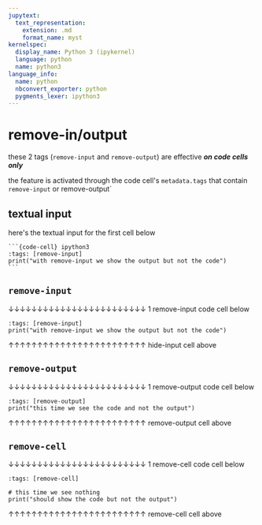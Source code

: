 ```yaml
---
jupytext:
  text_representation:
    extension: .md
    format_name: myst
kernelspec:
  display_name: Python 3 (ipykernel)
  language: python
  name: python3
language_info:
  name: python
  nbconvert_exporter: python
  pygments_lexer: ipython3
---
```


# remove-in/output

these 2 tags (`remove-input` and `remove-output`) are effective ***on code cells only***

the feature is activated through the code cell's `metadata.tags` that contain `remove-input` or remove-output`

## textual input

here's the textual input for the first cell below

````text
```{code-cell} ipython3
:tags: [remove-input]
print("with remove-input we show the output but not the code")
```
````

## `remove-input`

↓↓↓↓↓↓↓↓↓↓↓↓↓↓↓↓↓↓↓↓↓↓↓↓ 1 remove-input code cell below

```{code-cell} ipython3
:tags: [remove-input]
print("with remove-input we show the output but not the code")
```

↑↑↑↑↑↑↑↑↑↑↑↑↑↑↑↑↑↑↑↑↑↑↑↑ hide-input cell above

## `remove-output`

↓↓↓↓↓↓↓↓↓↓↓↓↓↓↓↓↓↓↓↓↓↓↓↓ 1 remove-output code cell below

```{code-cell} ipython3
:tags: [remove-output]
print("this time we see the code and not the output")
```

↑↑↑↑↑↑↑↑↑↑↑↑↑↑↑↑↑↑↑↑↑↑↑↑ remove-output cell above

## `remove-cell`

↓↓↓↓↓↓↓↓↓↓↓↓↓↓↓↓↓↓↓↓↓↓↓↓ 1 remove-cell code cell below

```{code-cell} ipython3
:tags: [remove-cell]

# this time we see nothing
print("should show the code but not the output")
```

↑↑↑↑↑↑↑↑↑↑↑↑↑↑↑↑↑↑↑↑↑↑↑↑ remove-cell cell above

